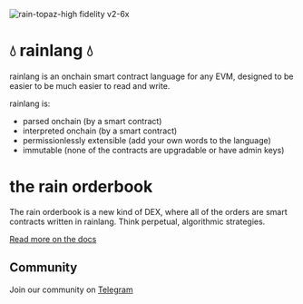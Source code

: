 ![rain-topaz-high fidelity v2-6x](https://github.com/rainlanguage/.github/assets/1190022/4f36030c-be09-4305-939c-b54e823de069)

# 💧 rainlang 💧

rainlang is an onchain smart contract language for any EVM, designed to be easier to be much easier to read and write.

rainlang is:
- parsed onchain (by a smart contract)
- interpreted onchain (by a smart contract)
- permissionlessly extensible (add your own words to the language)
- immutable (none of the contracts are upgradable or have admin keys)

# the rain orderbook
The rain orderbook is a new kind of DEX, where all of the orders are smart contracts written in rainlang. Think perpetual, algorithmic strategies.

[Read more on the docs](https://rainlang.xyz)

## Community

Join our community on [Telegram](https://t.me/+W0aQ36ptN_E2MjZk)
